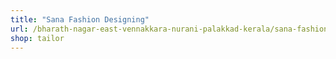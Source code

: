 ```yaml
---
title: "Sana Fashion Designing"
url: /bharath-nagar-east-vennakkara-nurani-palakkad-kerala/sana-fashion-designing/
shop: tailor
---
```

